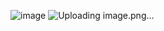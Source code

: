 ![image](https://user-images.githubusercontent.com/93344134/228349398-b61c5325-c0e6-474f-8e61-b62d758e8a49.png)
![Uploading image.png…]()


